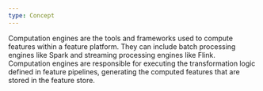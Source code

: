 ```yaml
---
type: Concept
---
```


Computation engines are the tools and frameworks used to compute features within a feature platform. They can include batch processing engines like Spark and streaming processing engines like Flink. Computation engines are responsible for executing the transformation logic defined in feature pipelines, generating the computed features that are stored in the feature store.
